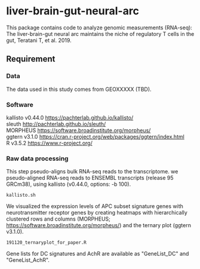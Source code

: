 # liver-brain-gut-neural-arc

This package contains code to analyze genomic measurements (RNA-seq):  
The liver-brain-gut neural arc maintains the niche of regulatory T cells in the gut, Teratani T, et al. 2019.  

## Requirement
### Data
The data used in this study comes from GEOXXXXX (TBD).

### Software
kallisto v0.44.0 	https://pachterlab.github.io/kallisto/  
sleuth http://pachterlab.github.io/sleuth/  
MORPHEUS https://software.broadinstitute.org/morpheus/  
ggtern v3.1.0 https://cran.r-project.org/web/packages/ggtern/index.html  
R v3.5.2 	https://www.r-project.org/  

### Raw data processing

This step pseudo-aligns bulk RNA-seq reads to the transcriptome. we pseudo-aligned RNA-seq reads to ENSEMBL transcripts (release 95 GRCm38), using kallisto (v0.44.0, options: -b 100).

` kallisto.sh `

We visualized the expression levels of APC subset signature genes with neurotransmitter receptor genes by creating heatmaps with hierarchically clustered rows and columns (MORPHEUS; https://software.broadinstitute.org/morpheus/) and the ternary plot (ggtern v3.1.0).

` 191120_ternaryplot_for_paper.R ` 

Gene lists for DC signatures and AchR are available as "GeneList_DC" and "GeneList_AchR".    
  


